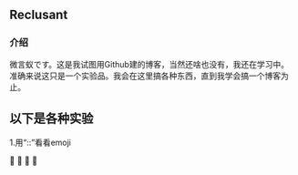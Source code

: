 ## Reclusant

### 介绍

微言蚁です。这是我试图用Github建的博客，当然还啥也没有，我还在学习中。  
准确来说这只是一个实验品。我会在这里搞各种东西，直到我学会搞一个博客为止。  

## 以下是各种实验

1.用“::”看看emoji

:pizza: :apple: :man: :horse:

